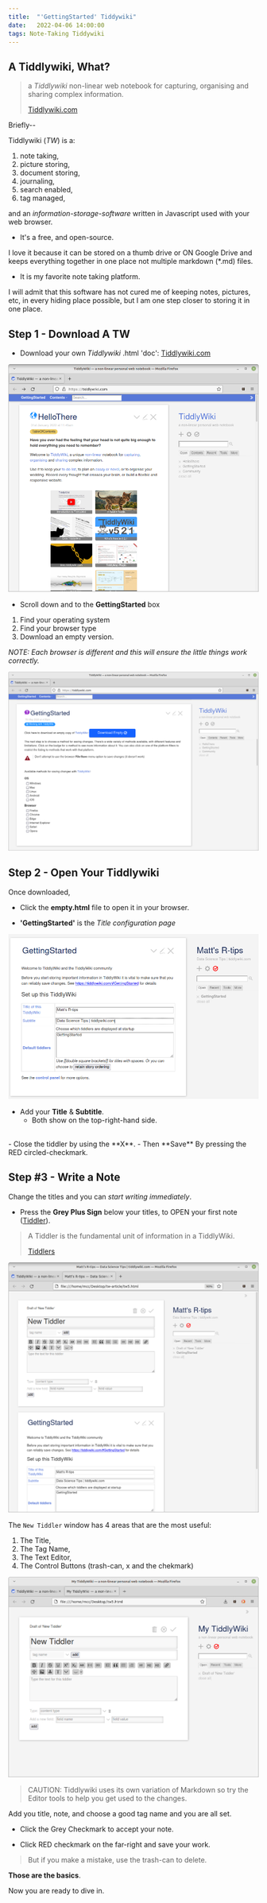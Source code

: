 ```yaml
---
title:  "'GettingStarted' Tiddywiki"
date:   2022-04-06 14:00:00
tags: Note-Taking Tiddywiki
---
```


## A Tiddlywiki, What?

> a *Tiddlywiki* non-linear web notebook for capturing, organising and sharing complex information.
>
>[Tiddlywiki.com](https://tiddlywiki.com/)

Briefly--

Tiddlywiki (*TW*) is a:

1. note taking, 
2. picture storing,
3. document storing,
4. journaling,
5. search enabled,
6. tag managed,

and an *information-storage-software* written in Javascript used with your web browser. 

- It's a free, and open-source. 

I love it because it can be stored on a thumb drive or ON Google Drive and keeps everything together in one place not multiple markdown (*.md) files. 

- It is my favorite note taking platform.

I will admit that this software has not cured me of keeping notes, pictures, etc, in every hiding place possible, but I am one step closer to storing it in one place.


##  Step 1 - Download A TW

- Download your own *Tiddlywiki* .html 'doc': [Tiddlywiki.com](https://tiddlywiki.com/)

![](/assets/img/tw-page.png)

- Scroll down and to the **GettingStarted** box
1. Find your operating system 
1. Find your browser type 
1. Download an empty version.  

*NOTE: Each browser is different and this will ensure the little things work correctly.*

![](/assets/img/empty.tw.png)

## Step 2 - Open Your Tiddlywiki

Once downloaded, 

- Click the **empty.html** file to open it in your browser.

- **'GettingStarted'** is the *Title configuration page*


![](/assets/img/GettingStarted-titles.png)

- Add your **Title** & **Subtitle**.
    - Both show on the top-right-hand side.
</br>   
 - Close the tiddler by using the **X**. 
 - Then **Save** By pressing the RED circled-checkmark.

## Step #3 - Write a Note

Change the titles and you can *start writing immediately*.

- Press the **Grey Plus Sign** below your titles, to OPEN your first note ([Tiddler](https://tiddlywiki.com/static/Tiddlers.html)).

>A Tiddler is the fundamental unit of information in a TiddlyWiki.
>
>[Tiddlers](https://tiddlywiki.com/static/Tiddlers.html)

![](/assets/img/first-tiddler-note-page.png)

The `New Tiddler` window has 4 areas that are the most useful:

1. The Title,
1. The Tag Name,
1. The Text Editor,
1. The Control Buttons (trash-can, x and the chekmark)

![](/assets/img/making-tw.png)

>CAUTION: Tiddlywiki uses its own variation of Markdown so try the Editor tools to help you get used to the changes.

Add you title, note, and choose a good tag name and you are all set. 

- Click the Grey Checkmark to accept your note.

- Click RED checkmark on the far-right and save your work.

>But if you make a mistake, use the trash-can to delete.

**Those are the basics**. 

Now you are ready to dive in.



